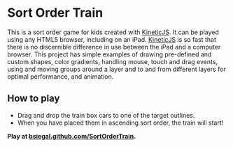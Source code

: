 Sort Order Train
==================================================

This is a sort order game for kids created with [KineticJS](http://www.kineticjs.com/).  It can be played using any HTML5 browser, including on an iPad.  [KineticJS](http://www.kineticjs.com/) is so fast that there is no discernible difference in use between the iPad and a computer browser.  This project has simple examples of drawing pre-defined and custom shapes, color gradients, handling mouse, touch and drag events, using and moving groups around a layer and to and from different layers for optimal performance, and animation.

How to play
--------------------------------------
* Drag and drop the train box cars to one of the target outlines.
* When you have placed them in ascending sort order, the train will start!

**Play at [bsiegal.github.com/SortOrderTrain](http://bsiegal.github.com/SortOrderTrain).**

